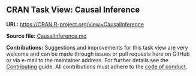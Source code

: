 ## CRAN Task View: Causal Inference

**URL:** <https://CRAN.R-project.org/view=CausalInference>

**Source file:** [CausalInference.md](CausalInference.md)

**Contributions:** Suggestions and improvements for this task view are very
welcome and can be made through issues or pull requests here on GitHub or
via e-mail to the maintainer address. For further details see the
[Contributing](https://github.com/cran-task-views/ctv/blob/main/Contributing.md)
guide. All contributions must adhere to the
[code of conduct](https://github.com/cran-task-views/ctv/blob/main/CodeOfConduct.md).
